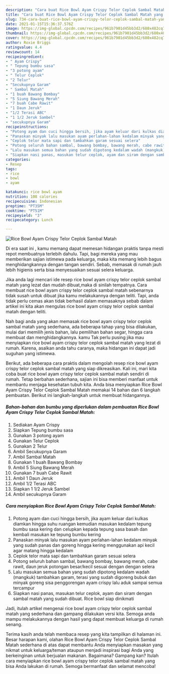 ```yaml
---
description: "Cara buat Rice Bowl Ayam Crispy Telor Ceplok Sambal Matah yang nikmat dan Mudah Dibuat"
title: "Cara buat Rice Bowl Ayam Crispy Telor Ceplok Sambal Matah yang nikmat dan Mudah Dibuat"
slug: 734-cara-buat-rice-bowl-ayam-crispy-telor-ceplok-sambal-matah-yang-nikmat-dan-mudah-dibuat
date: 2021-01-15T15:36:37.576Z
image: https://img-global.cpcdn.com/recipes/961b7901d45bb3d2/680x482cq70/rice-bowl-ayam-crispy-telor-ceplok-sambal-matah-foto-resep-utama.jpg
thumbnail: https://img-global.cpcdn.com/recipes/961b7901d45bb3d2/680x482cq70/rice-bowl-ayam-crispy-telor-ceplok-sambal-matah-foto-resep-utama.jpg
cover: https://img-global.cpcdn.com/recipes/961b7901d45bb3d2/680x482cq70/rice-bowl-ayam-crispy-telor-ceplok-sambal-matah-foto-resep-utama.jpg
author: Roxie Briggs
ratingvalue: 4.4
reviewcount: 14
recipeingredient:
- " Ayam Crispy"
- " Tepung bumbu sasa"
- "3 potong ayam"
- " Telur Ceplok"
- "2 Telur"
- "Secukupnya Garam"
- " Sambal Matah"
- "1 buah Bawang Bombay"
- "5 Siung Bawang Merah"
- "7 buah Cabe Rawit"
- "1 Daun Jeruk"
- "1/2 Terasi ABC"
- "1 1/2 Jeruk Sambel"
- "secukupnya Garam"
recipeinstructions:
- "Potong ayam dan cuci hingga bersih, jika ayam keluar dari kulkas diamkan hingga suhu ruangan kemudian masukan kedalam tepung bumbu sasa kering dan celupkan kepada tepung sasa basah dan kembali masukan ke tepung bumbu kering"
- "Panaskan minyak lalu masukan ayam perlahan-lahan kedalam minyak yang sudah panas dan goreng hingga kering menggunakan api kecil agar matang hingga kedalam"
- "Ceplok telor mata sapi dan tambahkan garam sesuai selera"
- "Potong seluruh bahan sambal, bawang bombay, bawang merah, cabe rawit, daun jeruk potongan besar/kecil sesuai dengan dengan selera"
- "Lalu masukan semua bahan yang sudah dipotong kedalam wadah (mangkuk) tambahkan garam, terasi yang sudah digoreng bubuk dan minyak goreng sisa penggorengan ayam crispy lalu aduk sampai semua tercampur"
- "Siapkan nasi panas, masukan telur ceplok, ayam dan siram dengan sambal matah yang sudah dibuat. Rice bowl siap dinikmati"
categories:
- Resep
tags:
- rice
- bowl
- ayam

katakunci: rice bowl ayam 
nutrition: 108 calories
recipecuisine: Indonesian
preptime: "PT35M"
cooktime: "PT51M"
recipeyield: "3"
recipecategory: Lunch

---
```



![Rice Bowl Ayam Crispy Telor Ceplok Sambal Matah](https://img-global.cpcdn.com/recipes/961b7901d45bb3d2/680x482cq70/rice-bowl-ayam-crispy-telor-ceplok-sambal-matah-foto-resep-utama.jpg)

Di era  saat ini , kamu memang dapat memesan hidangan praktis tanpa mesti repot membuatnya terlebih dahulu. Tapi, bagi mereka yang mau memberikan sajian istimewa pada keluarga, maka kita memang lebih bagus menghidangkannya dengan tangan sendiri. Sebab, memasak di rumah jauh lebih higienis serta bisa menyesuaikan sesuai selera keluarga.

Jika anda lagi mencari ide resep rice bowl ayam crispy telor ceplok sambal matah yang lezat dan mudah dibuat,maka di sinilah tempatnya. Cara membuat rice bowl ayam crispy telor ceplok sambal matah  sebenarnya tidak susah untuk dibuat jika kamu melakukannya dengan teliti. Tapi, anda tidak perlu cemas akan tidak berhasil dalam memasaknya 
sebab dalam artikel ini kita akan mengulas rice bowl ayam crispy telor ceplok sambal matah dengan teliti.  



Nah bagi anda yang akan memasak rice bowl ayam crispy telor ceplok sambal matah yang sederhana, ada beberapa tahap yang bisa dilakukan, mulai dari memilih jenis bahan, lalu pemilihan bahan segar, hingga cara membuat dan menghidangkannya. kamu Tak perlu pusing jika mau menyiapkan rice bowl ayam crispy telor ceplok sambal matah yang lezat di rumah. Karena, asalkan anda  tahu caranya, maka hidangan ini dapat jadi suguhan yang istimewa.

Berikut, ada beberapa cara praktis  dalam mengolah resep rice bowl ayam crispy telor ceplok sambal matah yang siap dikreasikan. Kali ini, mari kita coba buat rice bowl ayam crispy telor ceplok sambal matah sendiri di rumah. Tetap berbahan sederhana, sajian ini bisa memberi manfaat untuk membantu menjaga kesehatan tubuh kita. Anda bisa menyiapkan Rice Bowl Ayam Crispy Telor Ceplok Sambal Matah memakai 14 bahan dan 6 langkah pembuatan. Berikut ini langkah-langkah untuk membuat hidangannya.

<!--inarticleads1-->

##### Bahan-bahan dan bumbu yang diperlukan dalam pembuatan Rice Bowl Ayam Crispy Telor Ceplok Sambal Matah:

1. Sediakan  Ayam Crispy
1. Siapkan  Tepung bumbu sasa
1. Gunakan 3 potong ayam
1. Gunakan  Telur Ceplok
1. Gunakan 2 Telur
1. Ambil Secukupnya Garam
1. Ambil  Sambal Matah
1. Gunakan 1 buah Bawang Bombay
1. Ambil 5 Siung Bawang Merah
1. Gunakan 7 buah Cabe Rawit
1. Ambil 1 Daun Jeruk
1. Ambil 1/2 Terasi ABC
1. Siapkan 1 1/2 Jeruk Sambel
1. Ambil secukupnya Garam




<!--inarticleads2-->

##### Cara menyiapkan Rice Bowl Ayam Crispy Telor Ceplok Sambal Matah:

1. Potong ayam dan cuci hingga bersih, jika ayam keluar dari kulkas diamkan hingga suhu ruangan kemudian masukan kedalam tepung bumbu sasa kering dan celupkan kepada tepung sasa basah dan kembali masukan ke tepung bumbu kering
1. Panaskan minyak lalu masukan ayam perlahan-lahan kedalam minyak yang sudah panas dan goreng hingga kering menggunakan api kecil agar matang hingga kedalam
1. Ceplok telor mata sapi dan tambahkan garam sesuai selera
1. Potong seluruh bahan sambal, bawang bombay, bawang merah, cabe rawit, daun jeruk potongan besar/kecil sesuai dengan dengan selera
1. Lalu masukan semua bahan yang sudah dipotong kedalam wadah (mangkuk) tambahkan garam, terasi yang sudah digoreng bubuk dan minyak goreng sisa penggorengan ayam crispy lalu aduk sampai semua tercampur
1. Siapkan nasi panas, masukan telur ceplok, ayam dan siram dengan sambal matah yang sudah dibuat. Rice bowl siap dinikmati




Jadi, itulah artikel mengenai  rice bowl ayam crispy telor ceplok sambal matah  yang sederhana dan gampang dilakukan versi kita. Semoga anda mampu melakukannya dengan hasil yang dapat membuat keluarga di rumah senang. 

Terima kasih anda telah membaca resep yang kita tampilkan di halaman ini. Besar harapan kami, olahan  Rice Bowl Ayam Crispy Telor Ceplok Sambal Matah sederhana di atas dapat membantu Anda menyiapkan masakan yang nikmat untuk keluarga/teman ataupun menjadi inspirasi bagi Anda yang berkeinginan untuk berjualan makanan. Bagaimana? Gampang kan? Itulah cara menyiapkan rice bowl ayam crispy telor ceplok sambal matah yang bisa Anda lakukan di rumah. Semoga bermanfaat dan selamat mencoba!

